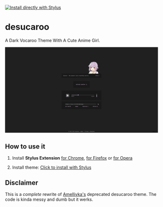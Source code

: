 [![Install directly with Stylus](https://img.shields.io/badge/Install%20%20with-Stylus-00adad.svg?style=for-the-badge&logo=stylus)](https://raw.githubusercontent.com/Aokiare/desucaroo/master/desucaroo.user.css)

# desucaroo

A Dark Vocaroo Theme With A Cute Anime Girl.

![desucaroo](https://raw.githubusercontent.com/Aokiare/desucaroo/master/desucaroo.png)

## How to use it

1. Install **Stylus Extension** [for Chrome](https://chrome.google.com/webstore/detail/stylus/clngdbkpkpeebahjckkjfobafhncgmne), [for Firefox](https://addons.mozilla.org/fr/firefox/addon/styl-us/) or [for Opera](https://addons.opera.com/en-gb/extensions/details/stylus/)

2. Install theme: [Click to install with Stylus](https://raw.githubusercontent.com/Aokiare/desucaroo/master/desucaroo.user.css)

## Disclaimer

This is a _complete_ rewrite of [Amellivka's](https://userstyles.org/styles/172685/desucaroo) deprecated desucaroo theme.
The code is kinda messy and dumb but it werks.
